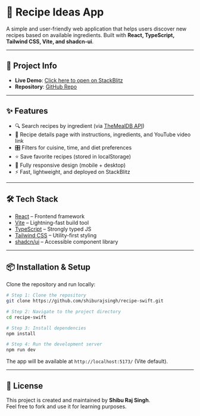 # 🍳 Recipe Ideas App  

A simple and user-friendly web application that helps users discover new recipes based on available ingredients. Built with **React, TypeScript, Tailwind CSS, Vite, and shadcn-ui**.  

---

## 🚀 Project Info  
- **Live Demo**: [Click here to open on StackBlitz](https://stackblitz.com/github/shiburajsingh/recipe-swift)  
- **Repository**: [GitHub Repo](https://github.com/shiburajsingh/recipe-swift)  

---

## ✨ Features  
- 🔍 Search recipes by ingredient (via [TheMealDB API](https://www.themealdb.com/api.php))  
- 📖 Recipe details page with instructions, ingredients, and YouTube video link  
- 🎛️ Filters for cuisine, time, and diet preferences  
- ⭐ Save favorite recipes (stored in localStorage)  
- 📱 Fully responsive design (mobile + desktop)  
- ⚡ Fast, lightweight, and deployed on StackBlitz  

---

## 🛠️ Tech Stack  
- [React](https://react.dev/) – Frontend framework  
- [Vite](https://vitejs.dev/) – Lightning-fast build tool  
- [TypeScript](https://www.typescriptlang.org/) – Strongly typed JS  
- [Tailwind CSS](https://tailwindcss.com/) – Utility-first styling  
- [shadcn/ui](https://ui.shadcn.com/) – Accessible component library  

---

## 📦 Installation & Setup  

Clone the repository and run locally:  

```bash
# Step 1: Clone the repository
git clone https://github.com/shiburajsingh/recipe-swift.git

# Step 2: Navigate to the project directory
cd recipe-swift

# Step 3: Install dependencies
npm install

# Step 4: Run the development server
npm run dev
```

The app will be available at `http://localhost:5173/` (Vite default).  

---

## 📄 License  
This project is created and maintained by **Shibu Raj Singh**.  
Feel free to fork and use it for learning purposes.  


